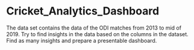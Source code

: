 # Cricket_Analytics_Dashboard

The data set contains the data of the ODI matches from 2013 to mid of 2019. Try to find insights in the data based on the columns in the dataset. Find as many insights and prepare a presentable dashboard.

